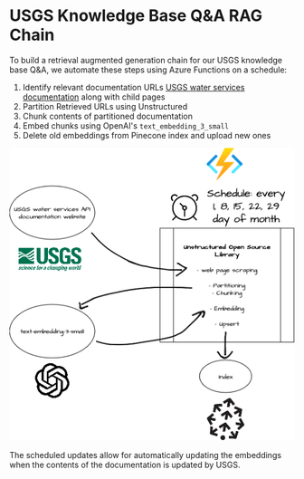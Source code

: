 # USGS Knowledge Base Q&A RAG Chain

To build a retrieval augmented generation chain for our USGS knowledge base Q&A, we automate these steps using Azure Functions on a schedule:

1. Identify relevant documentation URLs [USGS water services documentation](https://waterservices.usgs.gov/docs) along with child pages
2. Partition Retrieved URLs using Unstructured
3. Chunk contents of partitioned documentation
4. Embed chunks using OpenAI's `text_embedding_3_small`
5. Delete old embeddings from Pinecone index and upload new ones

![Embeddings Updating](./embeddings_updating.drawio.png)

The scheduled updates allow for automatically updating the embeddings when the contents of the documentation is updated by USGS.
